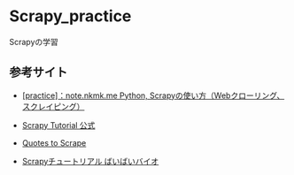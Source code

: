 # Scrapy_practice

Scrapyの学習

## 参考サイト

- [[practice]：note.nkmk.me Python, Scrapyの使い方（Webクローリング、スクレイピング）](https://note.nkmk.me/python-scrapy-tutorial/)

- [Scrapy Tutorial 公式](https://doc.scrapy.org/en/latest/intro/tutorial.html)

- [Quotes to Scrape](http://quotes.toscrape.com/)

- [Scrapyチュートリアル ばいばいバイオ](https://www.kimoton.com/entry/20181112/1541961707)
